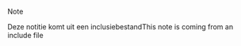 > [!NOTE]
> <span data-ttu-id="4bcbc-101">Deze notitie komt uit een inclusiebestand</span><span class="sxs-lookup"><span data-stu-id="4bcbc-101">This note is coming from an include file</span></span>
> 
> 

